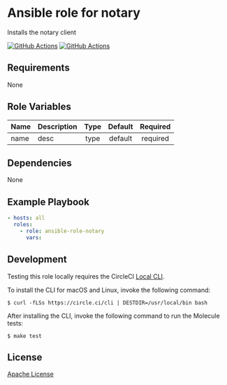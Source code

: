 Ansible role for notary
==================================

Installs the notary client

[![GitHub Actions](https://github.com/mongodb-ansible-roles/ansible-role-notary/workflows/Molecule%20Test/badge.svg)](https://github.com/mongodb-ansible-roles/ansible-role-notary/actions?query=workflow%3A%22Molecule+Test%22)
[![GitHub Actions](https://github.com/mongodb-ansible-roles/ansible-role-notary/workflows/Release/badge.svg)](https://github.com/mongodb-ansible-roles/ansible-role-notary/actions?query=workflow%3A%22Release%22)

Requirements
------------

None

Role Variables
--------------

| Name | Description | Type | Default | Required |
|------|-------------|:----:|:-------:|:--------:|
| name | desc | type | default | required |

Dependencies
------------

None

Example Playbook
----------------

```yaml
- hosts: all
  roles:
    - role: ansible-role-notary
      vars:
```

Development
-----------

Testing this role locally requires the CircleCI [Local CLI](https://circleci.com/docs/2.0/local-cli/).

To install the CLI for macOS and Linux, invoke the following command:

    $ curl -fLSs https://circle.ci/cli | DESTDIR=/usr/local/bin bash

After installing the CLI, invoke the following command to run the Molecule tests:

    $ make test

License
-------

[Apache License](LICENSE)
